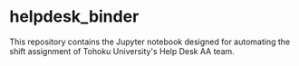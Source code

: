 # helpdesk_binder
This repository contains the Jupyter notebook designed for automating the shift assignment of Tohoku University's Help Desk AA team.
